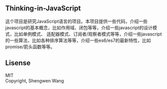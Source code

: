 ## Thinking-in-JavaScript
这个项目是研究JavaScript语言的项目。本项目提供一些代码，介绍一些javascript的基本概念，比如作用域、闭包等等，介绍一些javascript的设计模式，比如单例模式、
适配器模式、订阅者/观察者模式等等，介绍一些javascript的一些算法，比如各种排序算法等等，介绍一些es6/es7的最新特性，比如promise/箭头函数等等。
## Lisense 
MIT<br />
Copyright, Shengwen Wang
